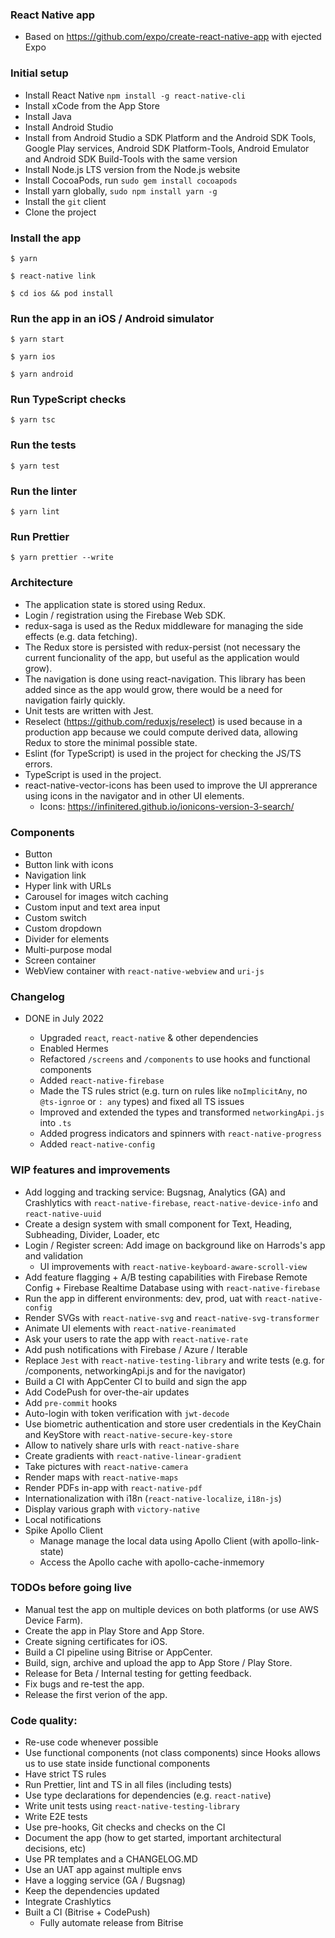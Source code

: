 ### React Native app

- Based on https://github.com/expo/create-react-native-app with ejected Expo

### Initial setup

- Install React Native `npm install -g react-native-cli`
- Install xCode from the App Store
- Install Java
- Install Android Studio
- Install from Android Studio a SDK Platform and the Android SDK Tools, Google Play services, Android SDK Platform-Tools, Android Emulator and Android SDK Build-Tools with the same version
- Install Node.js LTS version from the Node.js website
- Install CocoaPods, run `sudo gem install cocoapods`
- Install yarn globally, `sudo npm install yarn -g`
- Install the `git` client
- Clone the project

### Install the app

`$ yarn`

`$ react-native link`

`$ cd ios && pod install`

### Run the app in an iOS / Android simulator

`$ yarn start`

`$ yarn ios`

`$ yarn android`

### Run TypeScript checks

`$ yarn tsc`

### Run the tests

`$ yarn test`

### Run the linter

`$ yarn lint`

### Run Prettier

`$ yarn prettier --write`

### Architecture

- The application state is stored using Redux.
- Login / registration using the Firebase Web SDK.
- redux-saga is used as the Redux middleware for managing the side effects (e.g. data fetching).
- The Redux store is persisted with redux-persist (not necessary the current funcionality of the app, but useful as the application would grow).
- The navigation is done using react-navigation. This library has been added since as the app would grow, there would be a need for navigation fairly quickly.
- Unit tests are written with Jest.
- Reselect (https://github.com/reduxjs/reselect) is used because in a production app because we could compute derived data, allowing Redux to store the minimal possible state.
- Eslint (for TypeScript) is used in the project for checking the JS/TS errors.
- TypeScript is used in the project.
- react-native-vector-icons has been used to improve the UI apprerance using icons in the navigator and in other UI elements.
  - Icons: https://infinitered.github.io/ionicons-version-3-search/

### Components

- Button
- Button link with icons
- Navigation link
- Hyper link with URLs
- Carousel for images witch caching
- Custom input and text area input
- Custom switch
- Custom dropdown
- Divider for elements
- Multi-purpose modal
- Screen container
- WebView container with `react-native-webview` and `uri-js`

### Changelog

- DONE in July 2022

  - Upgraded `react`, `react-native` & other dependencies
  - Enabled Hermes
  - Refactored `/screens` and `/components` to use hooks and functional components
  - Added `react-native-firebase`
  - Made the TS rules strict (e.g. turn on rules like `noImplicitAny`, no `@ts-ignroe` or `: any` types) and fixed all TS issues
  - Improved and extended the types and transformed `networkingApi.js` into `.ts`
  - Added progress indicators and spinners with `react-native-progress`
  - Added `react-native-config`

### WIP features and improvements

- Add logging and tracking service: Bugsnag, Analytics (GA) and Crashlytics with `react-native-firebase`, `react-native-device-info` and `react-native-uuid`
- Create a design system with small component for Text, Heading, Subheading, Divider, Loader, etc
- Login / Register screen: Add image on background like on Harrods's app and validation
  - UI improvements with `react-native-keyboard-aware-scroll-view`
- Add feature flagging + A/B testing capabilities with Firebase Remote Config + Firebase Realtime Database using with `react-native-firebase`
- Run the app in different environments: dev, prod, uat with `react-native-config`
- Render SVGs with `react-native-svg` and `react-native-svg-transformer`
- Animate UI elements with `react-native-reanimated`
- Ask your users to rate the app with `react-native-rate`
- Add push notifications with Firebase / Azure / Iterable
- Replace `Jest` with `react-native-testing-library` and write tests (e.g. for /components, networkingApi.js and for the navigator)
- Build a CI with AppCenter CI to build and sign the app
- Add CodePush for over-the-air updates
- Add `pre-commit` hooks
- Auto-login with token verification with `jwt-decode`
- Use biometric authentication and store user credentials in the KeyChain and KeyStore with `react-native-secure-key-store`
- Allow to natively share urls with `react-native-share`
- Create gradients with `react-native-linear-gradient`
- Take pictures with `react-native-camera`
- Render maps with `react-native-maps`
- Render PDFs in-app with `react-native-pdf`
- Internationalization with i18n (`react-native-localize`, `i18n-js`)
- Display various graph with `victory-native`
- Local notifications
- Spike Apollo Client
  - Manage manage the local data using Apollo Client (with apollo-link-state)
  - Access the Apollo cache with apollo-cache-inmemory

### TODOs before going live

- Manual test the app on multiple devices on both platforms (or use AWS Device Farm).
- Create the app in Play Store and App Store.
- Create signing certificates for iOS.
- Build a CI pipeline using Bitrise or AppCenter.
- Build, sign, archive and upload the app to App Store / Play Store.
- Release for Beta / Internal testing for getting feedback.
- Fix bugs and re-test the app.
- Release the first verion of the app.

### Code quality:

- Re-use code whenever possible
- Use functional components (not class components) since Hooks allows us to use state inside functional components
- Have strict TS rules
- Run Prettier, lint and TS in all files (including tests)
- Use type declarations for dependencies (e.g. `react-native`)
- Write unit tests using `react-native-testing-library`
- Write E2E tests
- Use pre-hooks, Git checks and checks on the CI
- Document the app (how to get started, important architectural decisions, etc)
- Use PR templates and a CHANGELOG.MD
- Use an UAT app against multiple envs
- Have a logging service (GA / Bugsnag)
- Keep the dependencies updated
- Integrate Crashlytics
- Built a CI (Bitrise + CodePush)
  - Fully automate release from Bitrise
